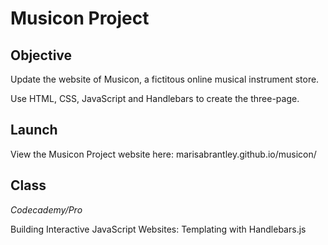 # Musicon Project



## Objective

Update the website of Musicon, a fictitous online musical instrument store.

Use HTML, CSS, JavaScript and Handlebars to create the three-page.

## Launch

View the Musicon Project website here: marisabrantley.github.io/musicon/

## Class

*Codecademy/Pro*

Building Interactive JavaScript Websites: Templating with Handlebars.js
